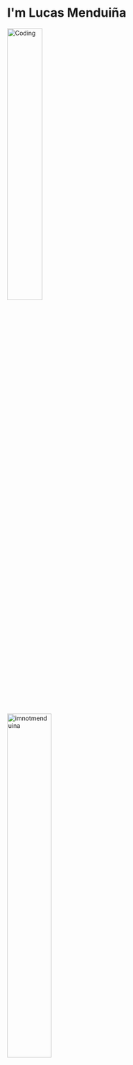 <h1 align="left">I'm Lucas Menduiña</h1>

<div align="left">

  <div align="left">
<p>
<img " width="40%" alt="Coding" width="400" src="https://media2.giphy.com/media/l41JU9pUyosHzWyuQ/giphy.gif?cid=ecf05e470bjav7ro4n4hwjfotu0s81adhgxmshq5avzyb48f&ep=v1_gifs_search&rid=giphy.gif&ct=g">	
</p>
  </div>

<div align="left">
<p><img align="left" width="45%" src="https://github-readme-streak-stats.herokuapp.com/?user=imnotmenduina&theme=highcontrast" alt="imnotmenduina" />
</p>
</div>
</div>

